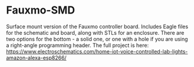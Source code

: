 # Fauxmo-SMD
Surface mount version of the Fauxmo controller board.  Includes Eagle files for the schematic and board, along with STLs for an enclosure.  There are two options for the bottom - a solid one, or one with a hole if you are using a right-angle programming header. The full project is here: https://www.electroschematics.com/home-iot-voice-controlled-lab-lights-amazon-alexa-esp8266/
